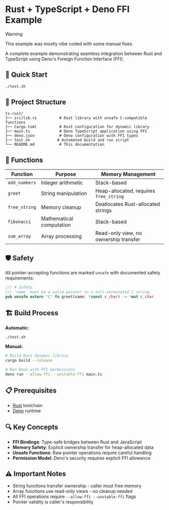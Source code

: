 # Rust + TypeScript + Deno FFI Example

> [!WARNING]  
> This example was mostly vibe coded with some manual fixes.

A complete example demonstrating seamless integration between Rust and TypeScript using Deno's Foreign Function Interface (FFI).

## 🚀 Quick Start

```bash
./test.sh
```

## 📁 Project Structure

```
ts-rust/
├── src/lib.rs          # Rust library with unsafe C-compatible functions
├── Cargo.toml          # Rust configuration for dynamic library
├── main.ts             # Deno TypeScript application using FFI
├── deno.json           # Deno configuration with FFI types
├── test.sh            # Automated build and run script
└── README.md           # This documentation
```

## 🔧 Functions

| Function | Purpose | Memory Management |
|----------|---------|-------------------|
| `add_numbers` | Integer arithmetic | Stack-based |
| `greet` | String manipulation | Heap-allocated, requires `free_string` |
| `free_string` | Memory cleanup | Deallocates Rust-allocated strings |
| `fibonacci` | Mathematical computation | Stack-based |
| `sum_array` | Array processing | Read-only view, no ownership transfer |

## 🛡️ Safety

All pointer-accepting functions are marked `unsafe` with documented safety requirements:

```rust
/// # Safety
/// `name` must be a valid pointer to a null-terminated C string.
pub unsafe extern "C" fn greet(name: *const c_char) -> *mut c_char
```

## 🏗️ Build Process

**Automatic:**

```bash
./test.sh
```

**Manual:**

```bash
# Build Rust dynamic library
cargo build --release

# Run Deno with FFI permissions
deno run --allow-ffi --unstable-ffi main.ts
```

## 📋 Prerequisites

- [Rust](https://rustup.rs/) toolchain
- [Deno](https://deno.land/) runtime

## 🔍 Key Concepts

- **FFI Bindings**: Type-safe bridges between Rust and JavaScript
- **Memory Safety**: Explicit ownership transfer for heap-allocated data  
- **Unsafe Functions**: Raw pointer operations require careful handling
- **Permission Model**: Deno's security requires explicit FFI allowance

## ⚠️ Important Notes

- String functions transfer ownership - caller must free memory
- Array functions use read-only views - no cleanup needed
- All FFI operations require `--allow-ffi --unstable-ffi` flags
- Pointer validity is caller's responsibility
